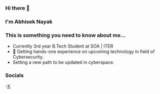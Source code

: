 ### Hi there 👋
### I'm Abhisek Nayak
### This is something you need to know about me...
- Currently 3rd year B.Tech Student at SOA | ITER 
- 🔭 Getting hands-one experience on upcoming technology in field of Cybersecurity.
- Setting a new path to be updated in cyberspace.
### Socials 
-[X](https://x.com/Abhisek37268184?t=lp4_UntqrHkCut2eTlWifw&s=08) 
